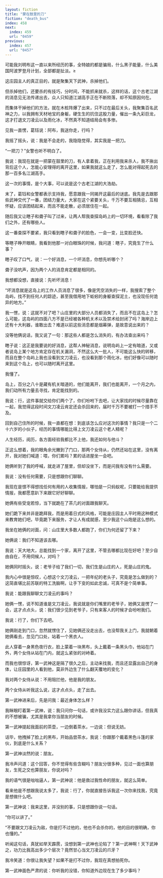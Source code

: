 ```yaml
---
layout: fiction
title: "蒙在鼓里的刀"
fiction: "death_bus"
index: 458
next:
  index: 459
  url: "0459"
previous:
  index: 457
  url: "0457"
---
```

可能我刘明布这一直以来所经历的事，全特娘的都是骗局，什么黑子能量，什么美国阿波罗登月计划，全部都是扯淡。≥

这庄园主人的真正目的，就是聚集天下武神，杀掉他们。

但杀掉他们，还要杀的有技巧，分时间，不能抓来就杀，这样的话，这个古老江湖的消息见无法传递出去，众人只知道江湖高手正在不断陨落，却不知原因何在。

而集体干掉他们的方法，就在木桩阵爆了出来，只不过在最后关头，我聚集百名武神之力，以我拥有天材地宝的身躯，硬生生的抗住这股力量，催出一条九彩巨龙，这才打退文刀凌云以及雨化冰，不然真不知道结局会有多惨。

见我一直愣，葛钰说：阿布，我送你走，行吗？

我摇了摇头，说：我是不会走的，我隐隐觉得，其实我是一把刀。

“一把刀？”女警也听不明白了。

我说：我现在就是一把蒙在鼓里的刀，有人拿着我，正在利用我来杀人，我不揪出背后这个人，怎能心安理得的离开这里，如果我就这么走了，怎么能对得起死去的那一百多名江湖高手。

这一次的事情，是个大事，可以说是这个古老江湖的大浩劫。

末了，葛钰和女警都表示支持我，愿意跟我一同揭开这最后的谜底。我先是去跟那些武神交代了一番，团结力量大，大家在这个紧要关头，千万不要互相猜忌，互相怀疑，应该团结起来，而且不能走散，必须居住在一起。

随后我又让瞎子和聋子叫了过来，让两人帮我查探岛屿上的一切环境，看看除了我们之外，还有哪些人。

这一番查探不要紧，我只看到瞎子和聋子的脸色，一会一变，比变脸还快。

等瞎子睁开眼睛，我看到他那一对白眼珠的时候，我问道：瞎子，究竟生了什么事？

瞎子叹了口气，说：一个好消息，一个坏消息，你想先听哪个？

聋子没吭声，因为两个人的消息肯定都是相同的。

我想都没想，直接说：先听坏消息！

“坏消息就是这岛上的工作人员消息了很多，像是凭空消失的一样，我搜索了整个岛屿，找不到任何人的踪迹，甚至我借用地下蚯蚓的身躯查探泥土，也没现任何诡异的地方。”

我一愣，说：这就不对了吧？山庄里的大部分人员都消失了，而且不在这岛上？怎么可能，这岛屿的四面八方不是已经被各种机关术以及禁术给封闭了吗？海岸边上还有十大利器，谁敢出去？难道以前这些消息都是烟幕弹，是故意说出来的？

没等他俩说话，我又说了一句：那这些人都是怎么消失的，有办法查出来吗？

瞎子说：这正是我要说的好消息，这帮人神秘消息，说明岛屿上一定有暗道，又或者说岛上某个地方肯定存在机关漏洞，不然这么大一批人，不可能这么快的转移，而且在整个岛屿上我也没看到文刀凌云，也没看到那个雨化冰，他们好像可以随时来到这个岛上，也可以随时离开这里。

我懂了。

岛上，百分之八十是藏有机关暗道的，他们能离开，我们也能离开，一个月之内，我们动所有力量去寻找，肯定能找到的。

我说：行，这件事就交给你们两个了，你们吩咐下去吧，让大家找的时候尽量靠在一起，我觉得这段时间文刀凌云肯定还会杀回来的，届时千万不要被打一个措手不及。

回到自己住所的时候，我一直都在想：到底该怎么应对这次的事情？我只是一个二十六岁的小伙子，经历的事情哪能比得上文刀凌云这个老人精呢？

人生经历，阅历，各方面经验我都比不上他，我还如何与他斗？

正这么想着，我的眼角余光撇到了门口，那两个女侍从，仍然还站在这里，没有离开，我对她们喊道：喂，你们累吗？累的话进屋坐一会吧。

她俩听到了我的呼喊，就走进了屋里，但却没坐下，而是问我有没有什么需要。

我说：没有任何需要，只是想跟你们聊聊。

我现在是恨不得想找任何有用的人收集情报，哪怕是一只蚂蚁呢，只要能给我提供情报，我都愿意趴下来跟它好好聊聊。

她俩有些受宠若惊，当下就跪在了茶几的对面跟我聊天。

她们跪下来并非是跪拜我，而是用着日式的风格，可能是庄园主人平时用这种模式来教育她们吧，毕竟跪下来服务，才让人有成就感，至少我这个山炮是这么想的。

我坐在她俩的对面，问：山庄里大多数人都跑了，你们为何还留了下来？

她俩说：我们不知道该去哪。

我说：天大地大，总能找到一个家，离开了这里，不管去哪都比现在好吧？至少自由自在，不用伺候人，对吗？

她俩同时摇头，说：老爷子给了我们一切，我们生是山庄的人，死是山庄的鬼。

我内心中很是惊叹，心想这个文刀凌云，一把年纪的老头子，究竟是怎么做到的？这简直堪比前苏联的特工洗脑啊，让手下变的如此忠诚，可真不是个简单事。

我说：能跟我聊聊文刀凌云的事吗？

她俩一愣，说不知道谁是文刀凌云，我说就是你们嘴里的老爷子，她俩又是愣了一会，这才点点头，说：我们很少见到老爷子，只有来客人的时候才会吩咐我们。

我说：行了，你们下去吧。

她俩刚走到门口，忽然就愣住了，见她俩还没走出去，也没帮我关上门，我就朝着她俩看去，忽见门口处，站着一个黑衣人。

此人穿着一身黑色夜行衣，脸上蒙着一块黑布，头上戴着一条黑头巾，他站在门外，两个女侍从站在门内，就这么紧张的对峙着。

而我也很惊讶，第一武神这是隔了很久之后，主动来找我，而且还显露出自己的身体，让庄园里的人看到他，莫非外边生了什么翻天覆地的变化？

我对两个女侍从说：不用阻拦他，他是我的朋友。

两个女侍从听我这么说，这才点点头，走了出去。

第一武神进来后，先是问我：最近身体怎么样？

我眯眼盯着第一武神，说：我只问你一句话，或许我没实力这么跟你讲话，但我真的不想被骗，尤其是我拿你当朋友的时候。

第一武神提起我面前的茶壶，一边倒着茶水，一边说：但说无妨。

话毕，他拽掉了脸上的黑布，开始品尝茶水，我说：你跟那个戴着黑色斗篷的家伙，到底是什么关系？

第一武神淡然的说：朋友。

我冷声问道：这个回答，你不觉得有些含糊吗？朋友分很多种，见过一面也算朋友，生死之交也算朋友，你说对吗？

我的语气很是咄咄逼人，第一武神说：他是救过我性命的朋友，就这么简单。

看来他是不想跟我说太多了，我说：行了，你就直接告诉我这一次你来找我，究竟是想做什么吧。

第一武神说：我来这里，并没别的事，只是想跟你说一句话。

“你可以讲了。”

“不要跟文刀凌云为敌，你是打不过他的，他也不会杀你的，他的目的很明确，你也懂的。”

听闻这句话，真犹如旱天霹雳，没想到第一武神也沦陷了？第一武神啊！天下武神之，功力比我高出多少个层次？竟然甘心当文刀凌云的爪牙？

我冷笑道：你很让我失望？如果不是打不过你，我现在真想拍死你。

第一武神面色严肃的说：你听我的没错，你知道外边现在生了多少事吗？